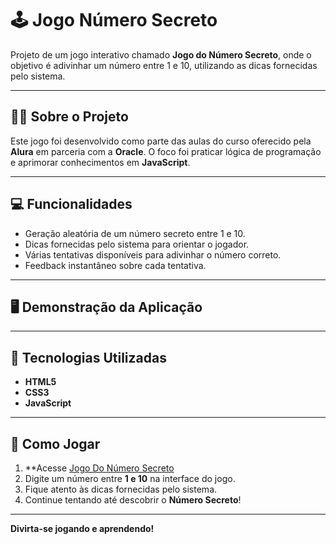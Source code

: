 # 🕹️ Jogo Número Secreto

Projeto de um jogo interativo chamado **Jogo do Número Secreto**, onde o objetivo é adivinhar um número entre 1 e 10, utilizando as dicas fornecidas pelo sistema.

---

## 👨‍💻 Sobre o Projeto
Este jogo foi desenvolvido como parte das aulas do curso oferecido pela **Alura** em parceria com a **Oracle**. O foco foi praticar lógica de programação e aprimorar conhecimentos em **JavaScript**.

---

## 💻 Funcionalidades
- Geração aleatória de um número secreto entre 1 e 10.
- Dicas fornecidas pelo sistema para orientar o jogador.
- Várias tentativas disponíveis para adivinhar o número correto.
- Feedback instantâneo sobre cada tentativa.

---

## 🖥️ Demonstração da Aplicação
---

## 🚀 Tecnologias Utilizadas
- **HTML5**
- **CSS3**
- **JavaScript**

---

## 🎲 Como Jogar
1. **Acesse <a href="https://jogo-alpha-blush.vercel.app/" rel="nofollow">Jogo Do Número Secreto</a> 
2. Digite um número entre **1 e 10** na interface do jogo.  
3. Fique atento às dicas fornecidas pelo sistema.  
4. Continue tentando até descobrir o **Número Secreto**!  

---

**Divirta-se jogando e aprendendo!**
